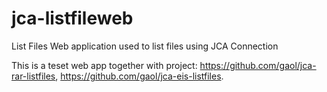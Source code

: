 jca-listfileweb
===============


List Files Web application used to list files using JCA Connection

This is a teset web app together with project: https://github.com/gaol/jca-rar-listfiles, https://github.com/gaol/jca-eis-listfiles.

